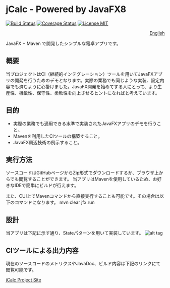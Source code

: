 # jCalc - Powered by JavaFX8

[![Build Status](https://travis-ci.org/nimzo6689/jCalc.svg?branch=master)](https://travis-ci.org/nimzo6689/jCalc)
[![Coverage Status](https://coveralls.io/repos/github/nimzo6689/jCalc/badge.svg)](https://coveralls.io/github/nimzo6689/jCalc)
[![License MIT](https://img.shields.io/badge/license-MIT-blue.svg)](https://github.com/nimzo6689/jCalc/blob/master/LICENSE)
<p align="right"><a href="..">English</a></p>

JavaFX + Maven で開発したシンプルな電卓アプリです。

## 概要

当プロジェクトはCI（継続的インテグレーション）ツールを用いてJavaFXアプリの開発を行うためのデモとなります。実際の業務でも同じような実装、設定内容でも済むように心掛けました。JavaFX開発を始めてする人にとって、より生産性、機敏性、保守性、柔軟性を向上させるヒントになればと考えています。

## 目的

- 実際の業務でも適用できる水準で実装されたJavaFXアプリのデモを行うこと。
- Mavenを利用したCIツールの構築すること。
- JavaFX周辺技術の例示すること。

## 実行方法

ソースコードはGitHubページからZip形式でダウンロードするか、ブラウザ上からでも閲覧することができます。
当アプリはMavenを使用しているため、お好きなIDEで簡単にビルドが行えます。

また、CUI上でMavenコマンドから直接実行することも可能です。その場合は以下のコマンドになります。
mvn clear jfx:run

## 設計

当アプリは下記に示す通り、Stateパターンを用いて実装しています。
![alt tag](https://raw.githubusercontent.com/nimzo6689/jCalc/master/documents/ICalcSate.png)

## CIツールによる出力内容

現在のソースコードのメトリクスやJavaDoc、ビルド内容は下記のリンクにて閲覧可能です。

[jCalc Project Site](https://nimzo6689.github.io/jCalc/site/)

